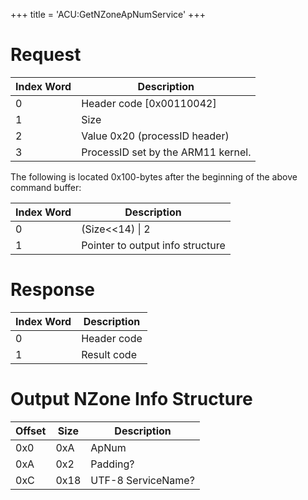 +++
title = 'ACU:GetNZoneApNumService'
+++

# Request

| Index Word | Description                        |
|------------|------------------------------------|
| 0          | Header code \[0x00110042\]         |
| 1          | Size                               |
| 2          | Value 0x20 (processID header)      |
| 3          | ProcessID set by the ARM11 kernel. |

The following is located 0x100-bytes after the beginning of the above
command buffer:

| Index Word | Description                      |
|------------|----------------------------------|
| 0          | (Size\<\<14) \| 2                |
| 1          | Pointer to output info structure |

# Response

| Index Word | Description |
|------------|-------------|
| 0          | Header code |
| 1          | Result code |

# Output NZone Info Structure

| Offset | Size | Description        |
|--------|------|--------------------|
| 0x0    | 0xA  | ApNum              |
| 0xA    | 0x2  | Padding?           |
| 0xC    | 0x18 | UTF-8 ServiceName? |
